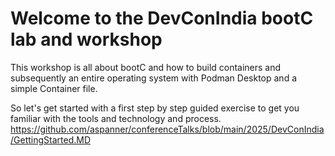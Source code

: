 # Welcome to the DevConIndia bootC lab and workshop
This workshop is all about bootC and how to build containers and subsequently an entire operating system with Podman Desktop and a simple Container file.

So let's get started with a first step by step guided exercise to get you familiar with the tools and technology and process.
https://github.com/aspanner/conferenceTalks/blob/main/2025/DevConIndia/GettingStarted.MD
